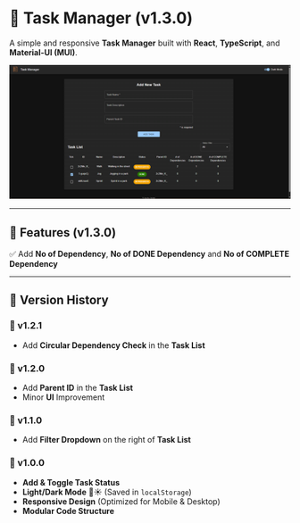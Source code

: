 # 🚀 Task Manager (v1.3.0)

A simple and responsive **Task Manager** built with **React**, **TypeScript**, and **Material-UI (MUI)**.

![Task Manager Preview](./public/task-manager-preview-4.png)

---

## 📌 Features (v1.3.0)

✅ Add **No of Dependency**, **No of DONE Dependency** and **No of COMPLETE Dependency**

---

## 📜 Version History

### 🔹 v1.2.1

- Add **Circular Dependency Check** in the **Task List**

### 🔹 v1.2.0

- Add **Parent ID** in the **Task List**
- Minor **UI** Improvement

### 🔹 v1.1.0

- Add **Filter Dropdown** on the right of **Task List**

### 🔹 v1.0.0

- **Add & Toggle Task Status**
- **Light/Dark Mode** 🌙☀️ (Saved in `localStorage`)
- **Responsive Design** (Optimized for Mobile & Desktop)
- **Modular Code Structure**
